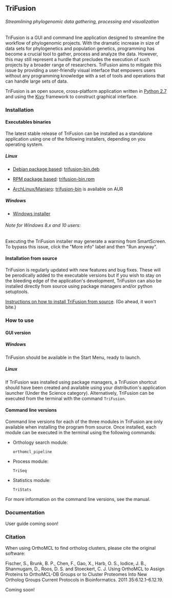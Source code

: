 ## TriFusion
###### Streamlining phylogenomic data gathering, processing and visualization

TriFusion is a GUI and command line application designed to streamline the workflow of phylogenomic projects. With the dramatic increase in size of data sets for phylogenetics and population genetics, programming has become a crucial tool to gather, process and analyze the data. However, this may still represent a hurdle that precludes the execution of such projects by a broader range of researchers. TriFusion aims to mitigate this issue by providing a user-friendly visual interface that empowers users without any programming knowledge with a set of tools and operations that can handle large sets of data.

TriFusion is an open source, cross-platform application written in [Python 2.7](https://www.python.org/) and using the [Kivy](https://github.com/kivy/kivy) framework to construct graphical interface.

### Installation

#### Executables binaries

The latest stable release of TriFusion can be installed as a standalone application using one of the following installers, depending on you operating system. 

##### Linux

- [Debian package based](https://en.wikipedia.org/wiki/Category:Debian-based_distributions): [trifusion-bin.deb](https://github.com/ODiogoSilva/TriFusion/releases/download/0.4.0/trifusion-bin-0.4.0.deb)

- [RPM package based](https://en.wikipedia.org/wiki/Category:RPM-based_Linux_distributions): [trifusion-bin.rpm](https://github.com/ODiogoSilva/TriFusion/releases/download/0.4.0/trifusion-bin-0.4.0.rpm)

- [ArchLinux/Manjaro](https://wiki.archlinux.org/index.php/Arch_based_distributions): [trifusion-bin](https://aur.archlinux.org/packages/trifusion-bin/) is available on AUR

##### Windows

- [Windows installer]()

###### Note for Windows 8.x and 10 users:

Executing the TriFusion installer may generate a warning from SmartScreen. To bypass this issue, click the "More info" label and then "Run anyway".

#### Installation from source

TriFusion is regularly updated with new features and bug fixes. These will be perodically added to the executable versions but if you wish to stay on the bleeding edge of the application's development, TriFusion can also be installed directly from source using package managers and/or python setuptools.

[Instructions on how to install TriFusion from source](). (Go ahead, it won't bite.)

### How to use

#### GUI version

##### Windows

TriFusion should be available in the Start Menu, ready to launch.

##### Linux

If TriFusion was installed using package managers, a TriFusion shortcut should have been created and available using your distribution's application launcher (Under the Science category). Alternatively, TriFusion can be executed from the terminal with the command `TriFusion`.

#### Command line versions

Command line versions for each of the three modules in TriFusion are only available when installing the program from source. Once installed, each module can be executed in the terminal using the following commands:

- Orthology search module:

    `orthomcl_pipeline`

- Process module:

    `TriSeq`

- Statistics module:

    `TriStats`

For more information on the command line versions, see the manual.

### Documentation

User guide coming soon!

### Citation

When using OrthoMCL to find ortholog clusters, please cite the original software:

Fischer, S., Brunk, B. P., Chen, F., Gao, X., Harb, O. S., Iodice, J. B., Shanmugam, D., Roos, D. S. and Stoeckert, C. J. Using OrthoMCL to Assign Proteins to OrthoMCL-DB Groups or to Cluster Proteomes Into New Ortholog Groups Current Protocols in Bioinformatics. 2011 35:6.12.1–6.12.19.

Coming soon!
